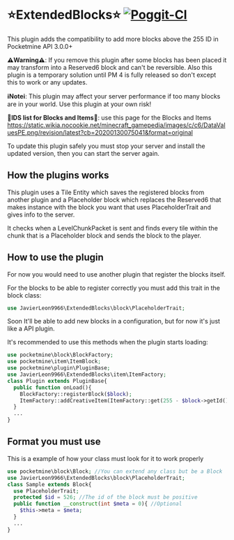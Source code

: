 # ⭐ExtendedBlocks⭐ [![Poggit-CI](https://poggit.pmmp.io/shield.dl/ExtendedBlocks)](https://poggit.pmmp.io/p/ExtendedBlocks)
This plugin adds the compatibility to add more blocks above the 255 ID in Pocketmine API 3.0.0+

**⚠️Warning⚠️**: If you remove this plugin after some blocks has been placed it may transform into a Reserved6 block and can't be reversible.
Also this plugin is a temporary solution until PM 4 is fully released so don't except this to work or any updates.

**ℹNoteℹ**: This plugin may affect your server performance if too many blocks are in your world. Use this plugin at your own risk!

**📍IDS list for Blocks and Items📍**: use this page for the Blocks and Items https://static.wikia.nocookie.net/minecraft_gamepedia/images/c/c6/DataValuesPE.png/revision/latest?cb=20200130075041&format=original

To update this plugin safely you must stop your server and install the updated version, then you can start the server again.

## How the plugins works
This plugin uses a Tile Entity which saves the registered blocks from another plugin and a Placeholder block which replaces the Reserved6 that makes instance with the block you want that uses PlaceholderTrait and gives info to the server.

It checks when a LevelChunkPacket is sent and finds every tile within the chunk that is a Placeholder block and sends the block to the player.

## How to use the plugin
For now you would need to use another plugin that register the blocks itself.

For the blocks to be able to register correctly you must add this trait in the block class:

```php
use JavierLeon9966\ExtendedBlocks\block\PlaceholderTrait;
```

Soon It'll be able to add new blocks in a configuration, but for now it's just like a API plugin.

It's recommended to use this methods when the plugin starts loading:

```php
use pocketmine\block\BlockFactory;
use pocketmine\item\ItemBlock;
use pocketmine\plugin\PluginBase;
use JavierLeon9966\ExtendedBlocks\item\ItemFactory;
class Plugin extends PluginBase{
  public function onLoad(){
    BlockFactory::registerBlock($block);
    ItemFactory::addCreativeItem(ItemFactory::get(255 - $block->getId())); //Usually most blocks
  }
  ...
}
```

## Format you must use
This is a example of how your class must look for it to work properly

```php
use pocketmine\block\Block; //You can extend any class but be a Block
use JavierLeon9966\ExtendedBlocks\block\PlaceholderTrait;
class Sample extends Block{
  use PlaceholderTrait;
  protected $id = 526; //The id of the block must be positive
  public function __construct(int $meta = 0){ //Optional
    $this->meta = $meta;
  }
  ...
}
```

